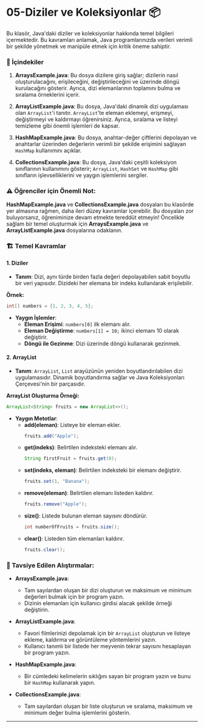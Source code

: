 # 05-Diziler ve Koleksiyonlar 📦

Bu klasör, Java'daki diziler ve koleksiyonlar hakkında temel bilgileri içermektedir. Bu kavramları anlamak, Java programlarınızda verileri verimli bir şekilde yönetmek ve manipüle etmek için kritik öneme sahiptir.

### 📝 İçindekiler

1. **ArraysExample.java**: Bu dosya dizilere giriş sağlar; dizilerin nasıl oluşturulacağını, erişileceğini, değiştirileceğini ve üzerinde döngü kurulacağını gösterir. Ayrıca, dizi elemanlarının toplamını bulma ve sıralama örneklerini içerir.

2. **ArrayListExample.java**: Bu dosya, Java'daki dinamik dizi uygulaması olan `ArrayList`'i tanıtır. `ArrayList`'te eleman eklemeyi, erişmeyi, değiştirmeyi ve kaldırmayı öğrenirsiniz. Ayrıca, sıralama ve listeyi temizleme gibi önemli işlemleri de kapsar.

3. **HashMapExample.java**: Bu dosya, anahtar-değer çiftlerini depolayan ve anahtarlar üzerinden değerlerin verimli bir şekilde erişimini sağlayan `HashMap` kullanımını açıklar.

4. **CollectionsExample.java**: Bu dosya, Java'daki çeşitli koleksiyon sınıflarının kullanımını gösterir; `ArrayList`, `HashSet` ve `HashMap` gibi sınıfların işlevselliklerini ve yaygın işlemlerini sergiler.

### ⚠️ Öğrenciler için Önemli Not:

**HashMapExample.java** ve **CollectionsExample.java** dosyaları bu klasörde yer almasına rağmen, daha ileri düzey kavramlar içerebilir. Bu dosyaları zor buluyorsanız, öğreniminize devam etmekte tereddüt etmeyin! Öncelikle sağlam bir temel oluşturmak için **ArraysExample.java** ve **ArrayListExample.java** dosyalarına odaklanın.

### 🏗️ Temel Kavramlar

#### 1. Diziler

- **Tanım**: Dizi, aynı türde birden fazla değeri depolayabilen sabit boyutlu bir veri yapısıdır. Dizideki her elemana bir indeks kullanılarak erişilebilir.

**Örnek:**
```java
int[] numbers = {1, 2, 3, 4, 5};
```

- **Yaygın İşlemler**:
  - **Eleman Erişimi**: `numbers[0]` ilk elemanı alır.
  - **Eleman Değiştirme**: `numbers[1] = 10;` ikinci elemanı 10 olarak değiştirir.
  - **Döngü ile Gezinme**: Dizi üzerinde döngü kullanarak gezinmek.

#### 2. ArrayList

- **Tanım**: `ArrayList`, `List` arayüzünün yeniden boyutlandırılabilen dizi uygulamasıdır. Dinamik boyutlandırma sağlar ve Java Koleksiyonları Çerçevesi'nin bir parçasıdır.

**ArrayList Oluşturma Örneği:**
```java
ArrayList<String> fruits = new ArrayList<>();
```

- **Yaygın Metotlar**:
  - **add(eleman)**: Listeye bir eleman ekler.
    ```java
    fruits.add("Apple");
    ```
  - **get(indeks)**: Belirtilen indeksteki elemanı alır.
    ```java
    String firstFruit = fruits.get(0);
    ```
  - **set(indeks, eleman)**: Belirtilen indeksteki bir elemanı değiştirir.
    ```java
    fruits.set(1, "Banana");
    ```
  - **remove(eleman)**: Belirtilen elemanı listeden kaldırır.
    ```java
    fruits.remove("Apple");
    ```
  - **size()**: Listede bulunan eleman sayısını döndürür.
    ```java
    int numberOfFruits = fruits.size();
    ```
  - **clear()**: Listeden tüm elemanları kaldırır.
    ```java
    fruits.clear();
    ```

### 🎯 Tavsiye Edilen Alıştırmalar:

- **ArraysExample.java**:
  - Tam sayılardan oluşan bir dizi oluşturun ve maksimum ve minimum değerleri bulmak için bir program yazın.
  - Dizinin elemanları için kullanıcı girdisi alacak şekilde örneği değiştirin.

- **ArrayListExample.java**:
  - Favori filmlerinizi depolamak için bir `ArrayList` oluşturun ve listeye ekleme, kaldırma ve görüntüleme yöntemlerini yazın.
  - Kullanıcı tanımlı bir listede her meyvenin tekrar sayısını hesaplayan bir program yazın.

- **HashMapExample.java**:
  - Bir cümledeki kelimelerin sıklığını sayan bir program yazın ve bunu bir `HashMap` kullanarak yapın.
  
- **CollectionsExample.java**:
  - Tam sayılardan oluşan bir liste oluşturun ve sıralama, maksimum ve minimum değer bulma işlemlerini gösterin.

--- 
